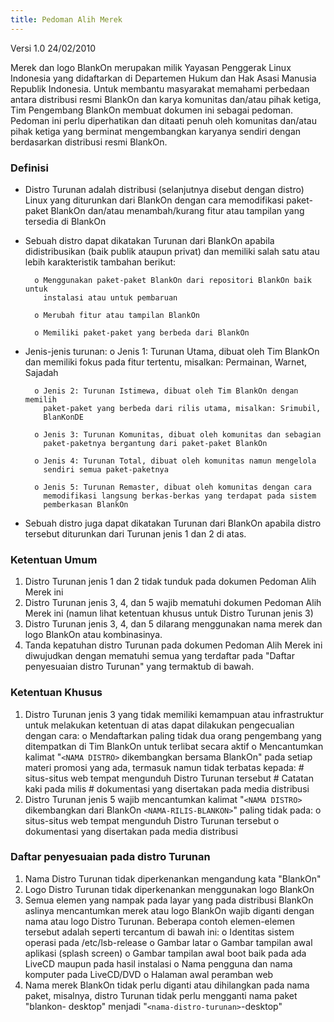 ```yaml
---
title: Pedoman Alih Merek
---
```


Versi 1.0 24/02/2010

Merek dan logo BlankOn merupakan milik Yayasan Penggerak Linux Indonesia yang didaftarkan di Departemen Hukum dan Hak Asasi Manusia Republik Indonesia. Untuk
membantu masyarakat memahami perbedaan antara distribusi resmi BlankOn dan karya komunitas dan/atau pihak ketiga, Tim Pengembang BlankOn membuat dokumen
ini sebagai pedoman. Pedoman ini perlu diperhatikan dan ditaati penuh oleh komunitas dan/atau pihak ketiga yang berminat mengembangkan karyanya sendiri
dengan berdasarkan distribusi resmi BlankOn.

### Definisi
  * Distro Turunan adalah distribusi (selanjutnya disebut dengan distro) Linux yang diturunkan dari BlankOn dengan cara memodifikasi paket-paket
      BlankOn dan/atau menambah/kurang fitur atau tampilan yang tersedia di
      BlankOn

  * Sebuah distro dapat dikatakan Turunan dari BlankOn apabila
      didistribusikan (baik publik ataupun privat) dan memiliki salah satu atau
      lebih karakteristik tambahan berikut:

          o Menggunakan paket-paket BlankOn dari repositori BlankOn baik untuk
            instalasi atau untuk pembaruan

          o Merubah fitur atau tampilan BlankOn

          o Memiliki paket-paket yang berbeda dari BlankOn

  * Jenis-jenis turunan:
          o Jenis 1: Turunan Utama, dibuat oleh Tim BlankOn dan memiliki fokus
            pada fitur tertentu, misalkan: Permainan, Warnet, Sajadah

          o Jenis 2: Turunan Istimewa, dibuat oleh Tim BlankOn dengan memilih
            paket-paket yang berbeda dari rilis utama, misalkan: Srimubil,
            BlanKonDE

          o Jenis 3: Turunan Komunitas, dibuat oleh komunitas dan sebagian
            paket-paketnya bergantung dari paket-paket BlankOn

          o Jenis 4: Turunan Total, dibuat oleh komunitas namun mengelola
            sendiri semua paket-paketnya

          o Jenis 5: Turunan Remaster, dibuat oleh komunitas dengan cara
            memodifikasi langsung berkas-berkas yang terdapat pada sistem
            pemberkasan BlankOn

  * Sebuah distro juga dapat dikatakan Turunan dari BlankOn apabila distro
      tersebut diturunkan dari Turunan jenis 1 dan 2 di atas.

### Ketentuan Umum
   1. Distro Turunan jenis 1 dan 2 tidak tunduk pada dokumen Pedoman Alih Merek
      ini
   2. Distro Turunan jenis 3, 4, dan 5 wajib mematuhi dokumen Pedoman Alih
      Merek ini (namun lihat ketentuan khusus untuk Distro Turunan jenis 3)
   3. Distro Turunan jenis 3, 4, dan 5 dilarang menggunakan nama merek dan logo
      BlankOn atau kombinasinya.
   4. Tanda kepatuhan distro Turunan pada dokumen Pedoman Alih Merek ini
      diwujudkan dengan mematuhi semua yang terdaftar pada "Daftar penyesuaian
      distro Turunan" yang termaktub di bawah.
### Ketentuan Khusus
   1. Distro Turunan jenis 3 yang tidak memiliki kemampuan atau infrastruktur
      untuk melakukan ketentuan di atas dapat dilakukan pengecualian dengan
      cara:
          o Mendaftarkan paling tidak dua orang pengembang yang ditempatkan di
            Tim BlankOn untuk terlibat secara aktif
          o Mencantumkan kalimat "`<NAMA DISTRO>` dikembangkan bersama BlankOn"
            pada setiap materi promosi yang ada, termasuk namun tidak terbatas
            kepada:
                # situs-situs web tempat mengunduh Distro Turunan tersebut
                # Catatan kaki pada milis
                # dokumentasi yang disertakan pada media distribusi
   2. Distro Turunan jenis 5 wajib mencantumkan kalimat "`<NAMA DISTRO>`
      dikembangkan dari BlankOn `<NAMA-RILIS-BLANKON>`" paling tidak pada:
          o situs-situs web tempat mengunduh Distro Turunan tersebut
          o dokumentasi yang disertakan pada media distribusi

### Daftar penyesuaian pada distro Turunan
   1. Nama Distro Turunan tidak diperkenankan mengandung kata "BlankOn"
   2. Logo Distro Turunan tidak diperkenankan menggunakan logo BlankOn
   3. Semua elemen yang nampak pada layar yang pada distribusi BlankOn aslinya
      mencantumkan merek atau logo BlankOn wajib diganti dengan nama atau logo
      Distro Turunan. Beberapa contoh elemen-elemen tersebut adalah seperti
      tercantum di bawah ini:
          o Identitas sistem operasi pada /etc/lsb-release
          o Gambar latar
          o Gambar tampilan awal aplikasi (splash screen)
          o Gambar tampilan awal boot baik pada ada LiveCD maupun pada hasil
            instalasi
          o Nama pengguna dan nama komputer pada LiveCD/DVD
          o Halaman awal peramban web
   4. Nama merek BlankOn tidak perlu diganti atau dihilangkan pada nama paket,
      misalnya, distro Turunan tidak perlu mengganti nama paket "blankon-
      desktop" menjadi "`<nama-distro-turunan>`-desktop"
